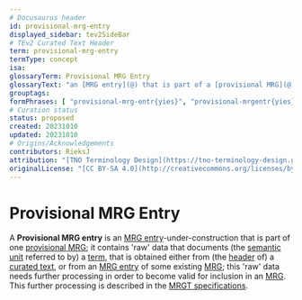 ```yaml
---
# Docusaurus header
id: provisional-mrg-entry
displayed_sidebar: tev2SideBar
# TEv2 Curated Text Header
term: provisional-mrg-entry
termType: concept
isa:
glossaryTerm: Provisional MRG Entry
glossaryText: "an [MRG entry](@) that is part of a [provisional MRG](@) (under construction); it contains 'raw' data that documents (the [semantic unit](@) referred to by) a [term](@), that is obtained either from (the [header](@) of) a [curated text](@), or from an [MRG entry](@) of some existing [MRG](@)."
grouptags:
formPhrases: [ "provisional-mrg-entr{yies}", "provisional-mrgentr{yies}" ]
# Curation status
status: proposed
created: 20231010
updated: 20231010
# Origins/Acknowledgements
contributors: RieksJ
attribution: "[TNO Terminology Design](https://tno-terminology-design.github.io/tev2-specifications/docs)"
originalLicense: "[CC BY-SA 4.0](http://creativecommons.org/licenses/by-sa/4.0/?ref=chooser-v1)"
---
```


# Provisional MRG Entry

A **Provisional MRG entry** is an [MRG entry](@)-under-construction that is part of one [provisional MRG](@); it contains 'raw' data that documents (the [semantic unit](@) referred to by) a [term](@), that is obtained either from (the [header](@) of) a [curated text](@), or from an [MRG entry](@) of some existing [MRG](@); this 'raw' data needs further processing in order to become valid for inclusion in an [MRG](@). This further processing is described in the [MRGT specifications](mrgt#post-processing@).